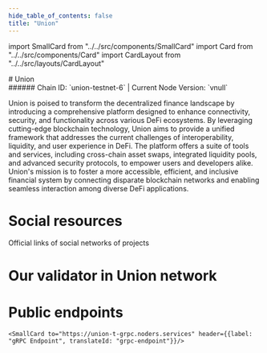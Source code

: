 ```yaml
---
hide_table_of_contents: false
title: "Union"
---
```


import SmallCard from "../../src/components/SmallCard"
import Card from "../../src/components/Card"
import CardLayout from "../../src/layouts/CardLayout"

<div class="h1-with-icon icon-union">
# Union
</div>
###### Chain ID: `union-testnet-6` | Current Node Version: `vnull`


Union is poised to transform the decentralized finance landscape by introducing a comprehensive platform designed to enhance connectivity, security, and functionality across various DeFi ecosystems. By leveraging cutting-edge blockchain technology, Union aims to provide a unified framework that addresses the current challenges of interoperability, liquidity, and user experience in DeFi. The platform offers a suite of tools and services, including cross-chain asset swaps, integrated liquidity pools, and advanced security protocols, to empower users and developers alike. Union's mission is to foster a more accessible, efficient, and inclusive financial system by connecting disparate blockchain networks and enabling seamless interaction among diverse DeFi applications.

# Social resources
Official links of social networks of projects

<CardLayout autoFitEnabled={false}>
    <SmallCard to="https://union.build/" header={{label: "Website", translateId: "social-telegram"}} iconPath="img/website-icon.svg"/>
    <SmallCard to="https://github.com/unionlabs" header={{label: "GitHub", translateId: "social-telegram"}} iconPath="img/github-icon.svg"/>
    <SmallCard to="https://discord.union.build/" header={{label: "Discord", translateId: "social-telegram"}} iconPath="img/discord-icon.svg"/>
    <SmallCard to="https://x.com/union_build" header={{label: "X", translateId: "social-telegram"}} iconPath="img/x-icon.svg"/>
    
</CardLayout>

# Our validator in Union network

<CardLayout autoFitEnabled={true}>
    <Card
        to="https://testnet.union.explorers.guru/validator/unionvaloper1qk3g5r2spp9t3a28ek0ken6k62rwyyxay6tl93"
        header={{
            label: "[NODERS]TEAM",
            translateId: "development-setup",
        }}
        body={{
            label: "Trusted blockchain validator",
        }}
        iconPath="img/kotlin-icon.svg"
    />
</CardLayout>

# Public endpoints

<CardLayout autoFitEnabled={true}>
    <SmallCard to="https://union-t-rpc.noders.services" header={{label: "RPC Endpoint", translateId: "rpc-endpoint"}}/>
    <SmallCard to="https://union-t-api.noders.services" header={{label: "API Endpoint", translateId: "api-endpoint"}}/>
    
    <SmallCard to="https://union-t-grpc.noders.services" header={{label: "gRPC Endpoint", translateId: "grpc-endpoint"}}/>
</CardLayout>